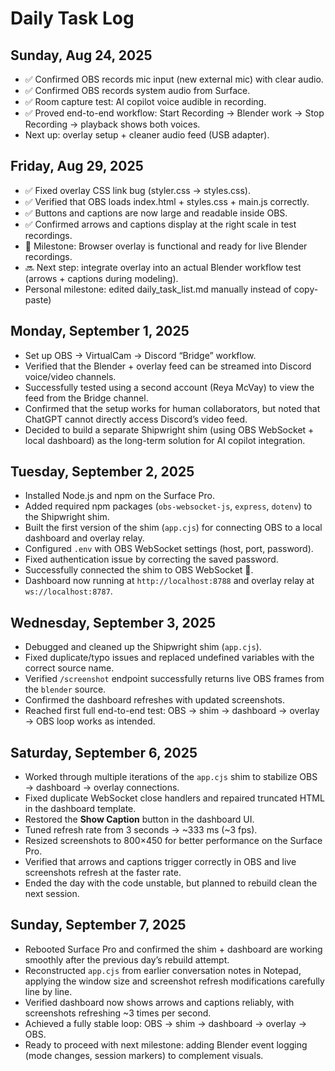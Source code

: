 
# Daily Task Log
## Sunday, Aug 24, 2025

- ✅ Confirmed OBS records mic input (new external mic) with clear audio.
- ✅ Confirmed OBS records system audio from Surface.
- ✅ Room capture test: AI copilot voice audible in recording.
- ✅ Proved end-to-end workflow: Start Recording → Blender work → Stop Recording → playback shows both voices.
- Next up: overlay setup + cleaner audio feed (USB adapter).
## Friday, Aug 29, 2025

- ✅ Fixed overlay CSS link bug (styler.css → styles.css).
- ✅ Verified that OBS loads index.html + styles.css + main.js correctly.
- ✅ Buttons and captions are now large and readable inside OBS.
- ✅ Confirmed arrows and captions display at the right scale in test recordings.
- 📌 Milestone: Browser overlay is functional and ready for live Blender recordings.
- 🔜 Next step: integrate overlay into an actual Blender workflow test (arrows + captions during modeling).
-   Personal milestone: edited daily_task_list.md manually instead of copy-paste)

## Monday, September 1, 2025

- Set up OBS → VirtualCam → Discord “Bridge” workflow.  
- Verified that the Blender + overlay feed can be streamed into Discord voice/video channels.  
- Successfully tested using a second account (Reya McVay) to view the feed from the Bridge channel.  
- Confirmed that the setup works for human collaborators, but noted that ChatGPT cannot directly access Discord’s video feed.  
- Decided to build a separate Shipwright shim (using OBS WebSocket + local dashboard) as the long-term solution for AI copilot integration.
## Tuesday, September 2, 2025

- Installed Node.js and npm on the Surface Pro.  
- Added required npm packages (`obs-websocket-js`, `express`, `dotenv`) to the Shipwright shim.  
- Built the first version of the shim (`app.cjs`) for connecting OBS to a local dashboard and overlay relay.  
- Configured `.env` with OBS WebSocket settings (host, port, password).  
- Fixed authentication issue by correcting the saved password.  
- Successfully connected the shim to OBS WebSocket 🎉.  
- Dashboard now running at `http://localhost:8788` and overlay relay at `ws://localhost:8787`.  
## Wednesday, September 3, 2025

- Debugged and cleaned up the Shipwright shim (`app.cjs`).
- Fixed duplicate/typo issues and replaced undefined variables with the correct source name.
- Verified `/screenshot` endpoint successfully returns live OBS frames from the `blender` source.
- Confirmed the dashboard refreshes with updated screenshots.
- Reached first full end-to-end test: OBS → shim → dashboard → overlay → OBS loop works as intended.
## Saturday, September 6, 2025

- Worked through multiple iterations of the `app.cjs` shim to stabilize OBS → dashboard → overlay connections.
- Fixed duplicate WebSocket close handlers and repaired truncated HTML in the dashboard template.
- Restored the **Show Caption** button in the dashboard UI.
- Tuned refresh rate from 3 seconds → ~333 ms (~3 fps).
- Resized screenshots to 800×450 for better performance on the Surface Pro.
- Verified that arrows and captions trigger correctly in OBS and live screenshots refresh at the faster rate.
- Ended the day with the code unstable, but planned to rebuild clean the next session.
## Sunday, September 7, 2025

- Rebooted Surface Pro and confirmed the shim + dashboard are working smoothly after the previous day’s rebuild attempt.  
- Reconstructed `app.cjs` from earlier conversation notes in Notepad, applying the window size and screenshot refresh modifications carefully line by line.  
- Verified dashboard now shows arrows and captions reliably, with screenshots refreshing ~3 times per second.  
- Achieved a fully stable loop: OBS → shim → dashboard → overlay → OBS.  
- Ready to proceed with next milestone: adding Blender event logging (mode changes, session markers) to complement visuals.
